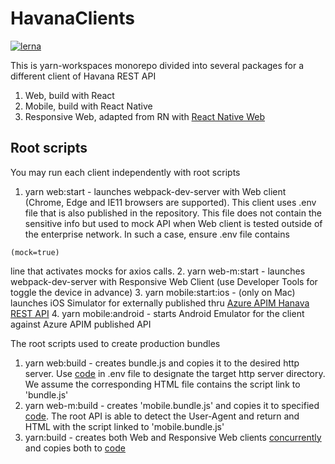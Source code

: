 # HavanaClients

[![lerna](https://img.shields.io/badge/maintained%20with-lerna-cc00ff.svg)](https://lerna.js.org/)


This is yarn-workspaces monorepo divided into several packages for a different client of Havana REST API
1. Web, build with React
2. Mobile, build with React Native
3. Responsive Web, adapted from RN with [React Native Web](https://github.com/necolas/react-native-web)

## Root scripts
You may run each client independently with root scripts
1. yarn web:start - launches webpack-dev-server with Web client (Chrome, Edge and IE11 browsers are supported). This client uses .env file that is also published in the repository. This file does not contain the sensitive info but used to mock API when Web client is tested outside of the enterprise network. In such a case, ensure .env file contains 
```
(mock=true) 
```
line that activates mocks for axios calls.
2. yarn web-m:start - launches webpack-dev-server with Responsive Web Client (use Developer Tools for toggle the device in advance)
3. yarn mobile:start:ios - (only on Mac) launches iOS Simulator for externally published thru [Azure APIM Hanava REST API](https://apiportal.tel-aviv.gov.il/docs/services/presenceserver/operations/daysoff)
4. yarn mobile:android - starts Android Emulator for the client against Azure APIM published API

The root scripts used to create production bundles
1. yarn web:build - creates bundle.js and copies it to the desired http server. Use [code](publish_destination=xxx) in .env file to designate the target http server directory. We assume the corresponding HTML file contains the script link to 'bundle.js'
2. yarn web-m:build - creates 'mobile.bundle.js' and copies it to specified [code](publish_destination=xxx). The root API is able to detect the User-Agent and return and HTML with the script linked to 'mobile.bundle.js'
3. yarn:build - creates both Web and Responsive Web clients [concurrently](https://www.npmjs.com/package/concurrently) and copies both to [code](publish_destination=xxx)

